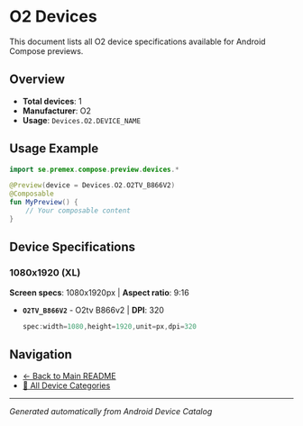 # O2 Devices

This document lists all O2 device specifications available for Android Compose previews.

## Overview

- **Total devices**: 1
- **Manufacturer**: O2
- **Usage**: `Devices.O2.DEVICE_NAME`

## Usage Example

```kotlin
import se.premex.compose.preview.devices.*

@Preview(device = Devices.O2.O2TV_B866V2)
@Composable
fun MyPreview() {
    // Your composable content
}
```

## Device Specifications

### 1080x1920 (XL)

**Screen specs**: 1080x1920px | **Aspect ratio**: 9:16

- **`O2TV_B866V2`** - O2tv B866v2 | **DPI**: 320
  ```kotlin
  spec:width=1080,height=1920,unit=px,dpi=320
  ```

## Navigation

- [← Back to Main README](../../README.md)
- [📱 All Device Categories](../README.md)

---
*Generated automatically from Android Device Catalog*
